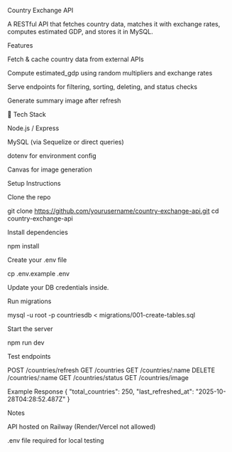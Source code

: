 Country Exchange API

A RESTful API that fetches country data, matches it with exchange rates, computes estimated GDP, and stores it in MySQL.

 Features

Fetch & cache country data from external APIs

Compute estimated_gdp using random multipliers and exchange rates

Serve endpoints for filtering, sorting, deleting, and status checks

Generate summary image after refresh

🔧 Tech Stack

Node.js / Express

MySQL (via Sequelize or direct queries)

dotenv for environment config

Canvas for image generation

 Setup Instructions

Clone the repo

git clone https://github.com/yourusername/country-exchange-api.git
cd country-exchange-api


Install dependencies

npm install


Create your .env file

cp .env.example .env


Update your DB credentials inside.

Run migrations

mysql -u root -p countriesdb < migrations/001-create-tables.sql


Start the server

npm run dev


Test endpoints

POST /countries/refresh
GET  /countries
GET  /countries/:name
DELETE /countries/:name
GET  /countries/status
GET  /countries/image

 Example Response
{
  "total_countries": 250,
  "last_refreshed_at": "2025-10-28T04:28:52.487Z"
}

 Notes

API hosted on Railway (Render/Vercel not allowed)

.env file required for local testing